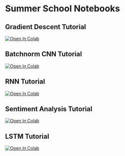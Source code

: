 # Summer School Notebooks

## Gradient Descent Tutorial

[![Open In Colab](https://colab.research.google.com/assets/colab-badge.svg)](https://colab.research.google.com/github/crispitagorico/summer_school/blob/main/gradient_descent.ipynb)

## Batchnorm CNN Tutorial

[![Open In Colab](https://colab.research.google.com/assets/colab-badge.svg)](https://colab.research.google.com/github/crispitagorico/summer_school/blob/main/batchnorm_cnn_jax.ipynb)

## RNN Tutorial

[![Open In Colab](https://colab.research.google.com/assets/colab-badge.svg)](https://colab.research.google.com/github/crispitagorico/summer_school/blob/main/rnn_jax.ipynb)

## Sentiment Analysis Tutorial

[![Open In Colab](https://colab.research.google.com/assets/colab-badge.svg)](https://colab.research.google.com/github/crispitagorico/summer_school/blob/main/rnn_sentiment_analysis_jax.ipynb)

## LSTM Tutorial

[![Open In Colab](https://colab.research.google.com/assets/colab-badge.svg)](https://colab.research.google.com/github/crispitagorico/summer_school/blob/main/lstm_jax.ipynb)

